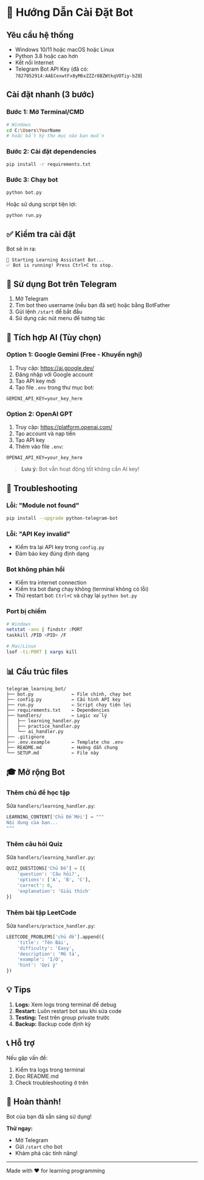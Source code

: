 # 🚀 Hướng Dẫn Cài Đặt Bot

## Yêu cầu hệ thống
- Windows 10/11 hoặc macOS hoặc Linux
- Python 3.8 hoặc cao hơn
- Kết nối Internet
- Telegram Bot API Key (đã có: `7827052914:AAECexwtFx8yM6xZZZr8BZWtkqVOTiy-bZ8`)

## Cài đặt nhanh (3 bước)

### Bước 1: Mở Terminal/CMD
```bash
# Windows
cd C:\Users\YourName
# hoặc bất kỳ thư mục nào bạn muốn
```

### Bước 2: Cài đặt dependencies
```bash
pip install -r requirements.txt
```

### Bước 3: Chạy bot
```bash
python bot.py
```

Hoặc sử dụng script tiện lợi:
```bash
python run.py
```

## ✅ Kiểm tra cài đặt

Bot sẽ in ra:
```
🚀 Starting Learning Assistant Bot...
✅ Bot is running! Press Ctrl+C to stop.
```

## 🎯 Sử dụng Bot trên Telegram

1. Mở Telegram
2. Tìm bot theo username (nếu bạn đã set) hoặc bằng BotFather
3. Gửi lệnh `/start` để bắt đầu
4. Sử dụng các nút menu để tương tác

## 🤖 Tích hợp AI (Tùy chọn)

### Option 1: Google Gemini (Free - Khuyến nghị)

1. Truy cập: https://ai.google.dev/
2. Đăng nhập với Google account
3. Tạo API key mới
4. Tạo file `.env` trong thư mục bot:
```env
GEMINI_API_KEY=your_key_here
```

### Option 2: OpenAI GPT

1. Truy cập: https://platform.openai.com/
2. Tạo account và nạp tiền
3. Tạo API key
4. Thêm vào file `.env`:
```env
OPENAI_API_KEY=your_key_here
```

> **Lưu ý:** Bot vẫn hoạt động tốt không cần AI key!

## 🔧 Troubleshooting

### Lỗi: "Module not found"
```bash
pip install --upgrade python-telegram-bot
```

### Lỗi: "API Key invalid"
- Kiểm tra lại API key trong `config.py`
- Đảm bảo key đúng định dạng

### Bot không phản hồi
- Kiểm tra internet connection
- Kiểm tra bot đang chạy không (terminal không có lỗi)
- Thử restart bot: `Ctrl+C` và chạy lại `python bot.py`

### Port bị chiếm
```bash
# Windows
netstat -ano | findstr :PORT
taskkill /PID <PID> /F

# Mac/Linux
lsof -ti:PORT | xargs kill
```

## 📊 Cấu trúc files

```
telegram_learning_bot/
├── bot.py              ← File chính, chạy bot
├── config.py           ← Cấu hình API key
├── run.py              ← Script chạy tiện lợi
├── requirements.txt    ← Dependencies
├── handlers/           ← Logic xử lý
│   ├── learning_handler.py
│   ├── practice_handler.py
│   └── ai_handler.py
├── .gitignore
├── .env.example        ← Template cho .env
├── README.md           ← Hướng dẫn chung
└── SETUP.md            ← File này
```

## 🎓 Mở rộng Bot

### Thêm chủ đề học tập
Sửa `handlers/learning_handler.py`:
```python
LEARNING_CONTENT['Chủ Đề Mới'] = """
Nội dung của bạn...
"""
```

### Thêm câu hỏi Quiz
Sửa `handlers/learning_handler.py`:
```python
QUIZ_QUESTIONS['Chủ Đề'] = [{
    'question': 'Câu hỏi?',
    'options': ['A', 'B', 'C'],
    'correct': 0,
    'explanation': 'Giải thích'
}]
```

### Thêm bài tập LeetCode
Sửa `handlers/practice_handler.py`:
```python
LEETCODE_PROBLEMS['chủ đề'].append({
    'title': 'Tên Bài',
    'difficulty': 'Easy',
    'description': 'Mô tả',
    'example': 'I/O',
    'hint': 'Gợi ý'
})
```

## 💡 Tips

1. **Logs:** Xem logs trong terminal để debug
2. **Restart:** Luôn restart bot sau khi sửa code
3. **Testing:** Test trên group private trước
4. **Backup:** Backup code định kỳ

## 📞 Hỗ trợ

Nếu gặp vấn đề:
1. Kiểm tra logs trong terminal
2. Đọc README.md
3. Check troubleshooting ở trên

## 🎉 Hoàn thành!

Bot của bạn đã sẵn sàng sử dụng! 

**Thử ngay:**
- Mở Telegram
- Gửi `/start` cho bot
- Khám phá các tính năng!

---

Made with ❤️ for learning programming
